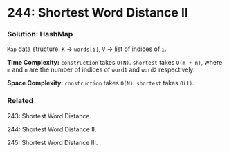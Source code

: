 # 244: Shortest Word Distance II

### Solution: HashMap
`Map` data structure: `K` -> `words[i]`, `V` -> list of indices of `i`.

**Time Complexity:** `construction` takes `O(N)`. `shortest` takes `O(m + n)`, where `m` and `n` are the number of indices of `word1` and `word2` respectively.

**Space Complexity:** `construction` takes `O(N)`. `shortest` takes `O(1)`.

### Related
243: Shortest Word Distance.

244: Shortest Word Distance II.

245: Shortest Word Distance III.